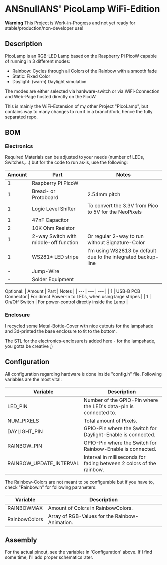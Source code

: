 # ANSnullANS' PicoLamp WiFi-Edition

**Warning**
This Project is Work-in-Progress and not yet ready for stable/production/non-developer use!

## Description

PicoLamp is an RGB-LED Lamp based on the Raspberry Pi PicoW capable of running in 3 different modes:

- Rainbow: Cycles through all Colors of the Rainbow with a smooth fade
- Static: Fixed Color
- Daylight: (warm) Daylight simulation

The modes are either selected via hardware-switch or via WiFi-Connection and Web-Page hosted directly on the PicoW.

This is mainly the WiFi-Extension of my other Project "PicoLamp", but contains way to many changes to run it in a branch/fork, hence the fully separated repo.

## BOM

### Electronics

Required Materials can be adjusted to your needs (number of LEDs, Switches,...) but for the code to run as-is, use the following:

| Amount | Part | Notes |
| --- | --- | --- |
| 1 | Raspberry Pi PicoW | |
| 1 | Bread- or Protoboard|2.54mm pitch |
| 1 | Logic Level Shifter|To convert the 3.3V from Pico to 5V for the NeoPixels |
| 1 | 47nF Capacitor | |
| 2 | 10K Ohm Resistor | |
| 1 | 2-way Switch with middle-off function | Or regular 2-way to run without Signature-Color |
| 1 | WS281* LED stripe | I'm using WS2813 by default due to the integrated backup-line |
| - | Jump-Wire | |
| - | Solder Equipment | |

Optional:
| Amount | Part | Notes |
| --- | --- | --- |
| 1 | USB-B PCB Connector | For direct Power-In to LEDs, when using large stripes |
| 1 | On/Off Switch | For power-control directly inside the Lamp |

### Enclosure

I recycled some Metal-Bottle-Cover with nice cutouts for the lampshade and 3d-printed the base enclosure to fit to the bottom.

The STL for the electronics-enclosure is added here - for the lampshade, you gotta be creative ;)

## Configuration

All configuration regarding hardware is done inside "config.h" file. Following variables are the most vital:

| Variable  | Description |
| --- | --- |
| LED_PIN | Number of the GPIO-Pin where the LED's data-pin is connected to. |
| NUM_PIXELS | Total amount of Pixels. |
| DAYLIGHT_PIN | GPIO-Pin where the Switch for Daylight-Enable is connected. |
| RAINBOW_PIN | GPIO-Pin where the Switch for Rainbow-Enable is connected. |
| RAINBOW_UPDATE_INTERVAL | Interval in milliseconds for fading between 2 colors of the rainbow. |

The Rainbow-Colors are not meant to be configurable but if you have to, check "Rainbow.h" for following parameters:

| Variable | Description |
| --- | --- |
| RAINBOWMAX | Amount of Colors in RainbowColors. |
| RainbowColors | Array of RGB-Values for the Rainbow-Animation. |

## Assembly

For the actual pinout, see the variables in 'Configuration' above. If I find some time, I'll add proper schematics later.
